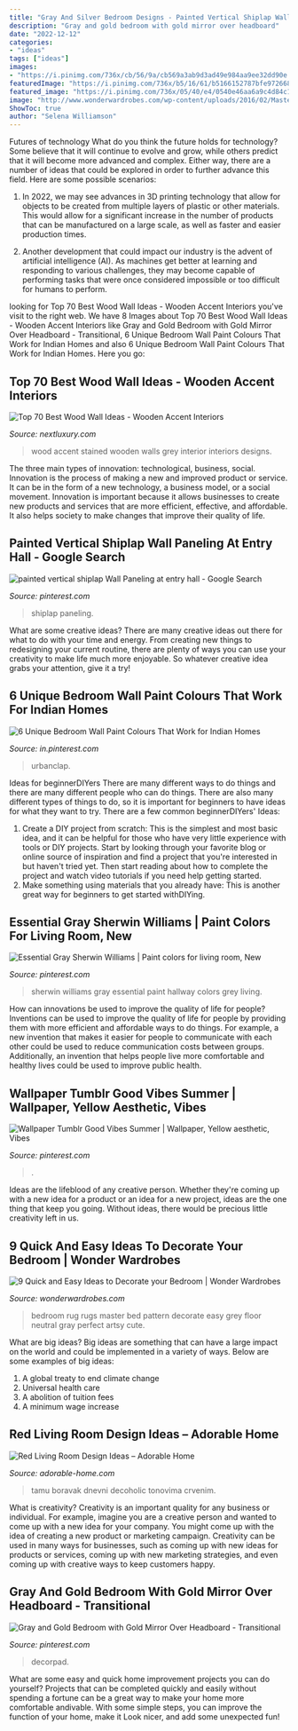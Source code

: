 ```yaml
---
title: "Gray And Silver Bedroom Designs - Painted Vertical Shiplap Wall Paneling At Entry Hall"
description: "Gray and gold bedroom with gold mirror over headboard"
date: "2022-12-12"
categories:
- "ideas"
tags: ["ideas"]
images:
- "https://i.pinimg.com/736x/cb/56/9a/cb569a3ab9d3ad49e984aa9ee32dd90e.jpg"
featuredImage: "https://i.pinimg.com/736x/b5/16/61/b5166152787bfe972668154c393ecdec.jpg"
featured_image: "https://i.pinimg.com/736x/05/40/e4/0540e46aa6a9c4d84c147c42e296323f--wingback-headboard-tufted-headboards.jpg"
image: "http://www.wonderwardrobes.com/wp-content/uploads/2016/02/Master-Bedroom-Rug-Pattern-Nightstand.jpg"
ShowToc: true
author: "Selena Williamson"
---
```



Futures of technology
What do you think the future holds for technology? Some believe that it will continue to evolve and grow, while others predict that it will become more advanced and complex. Either way, there are a number of ideas that could be explored in order to further advance this field. Here are some possible scenarios:
1) In 2022, we may see advances in 3D printing technology that allow for objects to be created from multiple layers of plastic or other materials. This would allow for a significant increase in the number of products that can be manufactured on a large scale, as well as faster and easier production times.

2) Another development that could impact our industry is the advent of artificial intelligence (AI). As machines get better at learning and responding to various challenges, they may become capable of performing tasks that were once considered impossible or too difficult for humans to perform.

	

		
looking for Top 70 Best Wood Wall Ideas - Wooden Accent Interiors you've visit to the right web. We have 8 Images about Top 70 Best Wood Wall Ideas - Wooden Accent Interiors like Gray and Gold Bedroom with Gold Mirror Over Headboard - Transitional, 6 Unique Bedroom Wall Paint Colours That Work for Indian Homes and also 6 Unique Bedroom Wall Paint Colours That Work for Indian Homes. Here you go:
		
    
## Top 70 Best Wood Wall Ideas - Wooden Accent Interiors

<img loading=lazy src="http://nextluxury.com/wp-content/uploads/grey-stained-interior-designs-wood-walls.jpg" onerror="this.onerror=null;this.src='https://tse2.mm.bing.net/th?id=OIP.8T-30bC2RBfNhxIl8HtsGAAAAA&amp;pid=15.1';" alt="Top 70 Best Wood Wall Ideas - Wooden Accent Interiors">

_Source: nextluxury.com_

>wood accent stained wooden walls grey interior interiors designs. 

	

The three main types of innovation: technological, business, social.
Innovation is the process of making a new and improved product or service. It can be in the form of a new technology, a business model, or a social movement. Innovation is important because it allows businesses to create new products and services that are more efficient, effective, and affordable. It also helps society to make changes that improve their quality of life.

    
## Painted Vertical Shiplap Wall Paneling At Entry Hall - Google Search

<img loading=lazy src="https://i.pinimg.com/736x/cb/56/9a/cb569a3ab9d3ad49e984aa9ee32dd90e.jpg" onerror="this.onerror=null;this.src='https://tse3.mm.bing.net/th?id=OIP.T2l0cE5eBDskTHArUePw-AHaLH&amp;pid=15.1';" alt="painted vertical shiplap Wall Paneling at entry hall - Google Search">

_Source: pinterest.com_

>shiplap paneling. 

	

What are some creative ideas?
There are many creative ideas out there for what to do with your time and energy. From creating new things to redesigning your current routine, there are plenty of ways you can use your creativity to make life much more enjoyable. So whatever creative idea grabs your attention, give it a try!

    
## 6 Unique Bedroom Wall Paint Colours That Work For Indian Homes

<img loading=lazy src="https://i.pinimg.com/736x/a8/cb/2c/a8cb2c6daa11db85ca6f393c78558b38.jpg" onerror="this.onerror=null;this.src='https://tse1.mm.bing.net/th?id=OIP.rVkA7E4EaMZdSMnbYs-1cQHaLH&amp;pid=15.1';" alt="6 Unique Bedroom Wall Paint Colours That Work for Indian Homes">

_Source: in.pinterest.com_

>urbanclap. 

	

Ideas for beginnerDIYers
There are many different ways to do things and there are many different people who can do things. There are also many different types of things to do, so it is important for beginners to have ideas for what they want to try. There are a few common beginnerDIYers' Ideas: 
1. Create a DIY project from scratch: This is the simplest and most basic idea, and it can be helpful for those who have very little experience with tools or DIY projects. Start by looking through your favorite blog or online source of inspiration and find a project that you're interested in but haven't tried yet. Then start reading about how to complete the project and watch video tutorials if you need help getting started. 
2. Make something using materials that you already have: This is another great way for beginners to get started withDIYing.

    
## Essential Gray Sherwin Williams | Paint Colors For Living Room, New

<img loading=lazy src="https://i.pinimg.com/736x/5d/c6/fe/5dc6fe83f0c23d12a401a99f1d19522d--essential-gray-sherwin-williams-basements.jpg" onerror="this.onerror=null;this.src='https://tse3.mm.bing.net/th?id=OIP.XOGolbDikep5WOSwJy2rHwHaJ3&amp;pid=15.1';" alt="Essential Gray Sherwin Williams | Paint colors for living room, New">

_Source: pinterest.com_

>sherwin williams gray essential paint hallway colors grey living. 

	

How can innovations be used to improve the quality of life for people?
Inventions can be used to improve the quality of life for people by providing them with more efficient and affordable ways to do things. For example, a new invention that makes it easier for people to communicate with each other could be used to reduce communication costs between groups. Additionally, an invention that helps people live more comfortable and healthy lives could be used to improve public health.

    
## Wallpaper Tumblr Good Vibes Summer | Wallpaper, Yellow Aesthetic, Vibes

<img loading=lazy src="https://i.pinimg.com/736x/b5/16/61/b5166152787bfe972668154c393ecdec.jpg" onerror="this.onerror=null;this.src='https://tse4.mm.bing.net/th?id=OIP.mstQyVUdnxlx0iXBrU9wkQHaNK&amp;pid=15.1';" alt="Wallpaper Tumblr Good Vibes Summer | Wallpaper, Yellow aesthetic, Vibes">

_Source: pinterest.com_

>. 

	

Ideas are the lifeblood of any creative person. Whether they're coming up with a new idea for a product or an idea for a new project, ideas are the one thing that keep you going. Without ideas, there would be precious little creativity left in us.

    
## 9 Quick And Easy Ideas To Decorate Your Bedroom | Wonder Wardrobes

<img loading=lazy src="http://www.wonderwardrobes.com/wp-content/uploads/2016/02/Master-Bedroom-Rug-Pattern-Nightstand.jpg" onerror="this.onerror=null;this.src='https://tse3.mm.bing.net/th?id=OIP.Jt6t79mHs-k0VmOC114YeAHaKn&amp;pid=15.1';" alt="9 Quick and Easy Ideas to Decorate your Bedroom | Wonder Wardrobes">

_Source: wonderwardrobes.com_

>bedroom rug rugs master bed pattern decorate easy grey floor neutral gray perfect artsy cute. 

	

What are big ideas?
Big ideas are something that can have a large impact on the world and could be implemented in a variety of ways. Below are some examples of big ideas: 
1. A global treaty to end climate change 
2. Universal health care 
3. A abolition of tuition fees 
4. A minimum wage increase 

    
## Red Living Room Design Ideas – Adorable Home

<img loading=lazy src="https://adorable-home.com/wp-content/gallery/red-living-room-design-ideas/red-living-room-design-ideas-6.jpg" onerror="this.onerror=null;this.src='https://tse4.mm.bing.net/th?id=OIP.bwS5wDKktT-HSIGiBrAGMwHaE4&amp;pid=15.1';" alt="Red Living Room Design Ideas – Adorable Home">

_Source: adorable-home.com_

>tamu boravak dnevni decoholic tonovima crvenim. 

	

What is creativity?
Creativity is an important quality for any business or individual. For example, imagine you are a creative person and wanted to come up with a new idea for your company. You might come up with the idea of creating a new product or marketing campaign. Creativity can be used in many ways for businesses, such as coming up with new ideas for products or services, coming up with new marketing strategies, and even coming up with creative ways to keep customers happy.

    
## Gray And Gold Bedroom With Gold Mirror Over Headboard - Transitional

<img loading=lazy src="https://i.pinimg.com/736x/05/40/e4/0540e46aa6a9c4d84c147c42e296323f--wingback-headboard-tufted-headboards.jpg" onerror="this.onerror=null;this.src='https://tse3.mm.bing.net/th?id=OIP.iAHJr7c2Mg1UVGLAfWAVDQHaKp&amp;pid=15.1';" alt="Gray and Gold Bedroom with Gold Mirror Over Headboard - Transitional">

_Source: pinterest.com_

>decorpad. 

	

What are some easy and quick home improvement projects you can do yourself?
Projects that can be completed quickly and easily without spending a fortune can be a great way to make your home more comfortable andivable. With some simple steps, you can improve the function of your home, make it Look nicer, and add some unexpected fun!

